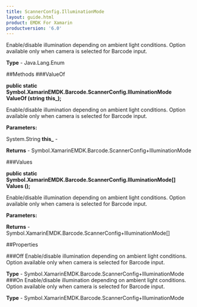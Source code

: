 ```yaml
---
title: ScannerConfig.IlluminationMode
layout: guide.html
product: EMDK For Xamarin 
productversion: '6.0' 
---
```

Enable/disable illumination depending on ambient light conditions. Option available only when camera is selected for Barcode input.

**Type** - Java.Lang.Enum

##Methods
###ValueOf

**public static Symbol.XamarinEMDK.Barcode.ScannerConfig.IlluminationMode ValueOf (string this_);**

Enable/disable illumination depending on ambient light conditions. Option available only when camera is selected for Barcode input.

**Parameters:**

System.String **this_**  - 
        

**Returns** - Symbol.XamarinEMDK.Barcode.ScannerConfig+IlluminationMode

###Values

**public static Symbol.XamarinEMDK.Barcode.ScannerConfig.IlluminationMode[] Values ();**

Enable/disable illumination depending on ambient light conditions. Option available only when camera is selected for Barcode input.

**Parameters:**

**Returns** - Symbol.XamarinEMDK.Barcode.ScannerConfig+IlluminationMode[]

##Properties

###Off
Enable/disable illumination depending on ambient light conditions. Option available only when camera is selected for Barcode input.

**Type** - Symbol.XamarinEMDK.Barcode.ScannerConfig+IlluminationMode
###On
Enable/disable illumination depending on ambient light conditions. Option available only when camera is selected for Barcode input.

**Type** - Symbol.XamarinEMDK.Barcode.ScannerConfig+IlluminationMode
